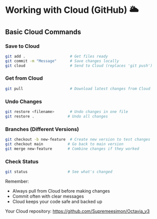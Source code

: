 # Working with Cloud (GitHub) 🌥️

## Basic Cloud Commands

### Save to Cloud
```bash
git add .                    # Get files ready
git commit -m "Message"      # Save changes locally
git cloud                    # Send to Cloud (replaces 'git push')
```

### Get from Cloud
```bash
git pull                     # Download latest changes from Cloud
```

### Undo Changes
```bash
git restore <filename>       # Undo changes in one file
git restore .               # Undo all changes
```

### Branches (Different Versions)
```bash
git checkout -b new-feature  # Create new version to test changes
git checkout main           # Go back to main version
git merge new-feature       # Combine changes if they worked
```

### Check Status
```bash
git status                  # See what's changed
```

Remember:
- Always pull from Cloud before making changes
- Commit often with clear messages
- Cloud keeps your code safe and backed up

Your Cloud repository: https://github.com/Supremeesimon/Octavia_v3

